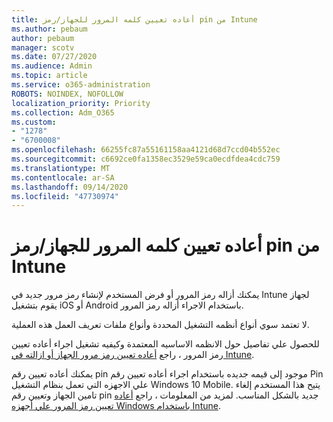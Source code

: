 ```yaml
---
title: أعاده تعيين كلمه المرور للجهاز/رمز pin من Intune
ms.author: pebaum
author: pebaum
manager: scotv
ms.date: 07/27/2020
ms.audience: Admin
ms.topic: article
ms.service: o365-administration
ROBOTS: NOINDEX, NOFOLLOW
localization_priority: Priority
ms.collection: Adm_O365
ms.custom:
- "1278"
- "6700008"
ms.openlocfilehash: 66255fc87a55161158aa4121d68d7ccd04b552ec
ms.sourcegitcommit: c6692ce0fa1358ec3529e59ca0ecdfdea4cdc759
ms.translationtype: MT
ms.contentlocale: ar-SA
ms.lasthandoff: 09/14/2020
ms.locfileid: "47730974"
---
```

# <a name="device-pinpassword-reset-from-intune"></a>أعاده تعيين كلمه المرور للجهاز/رمز pin من Intune

يمكنك أزاله رمز المرور أو فرض المستخدم لإنشاء رمز مرور جديد في Intune لجهاز يقوم بتشغيل iOS أو Android باستخدام الاجراء أزاله رمز المرور.

لا تعتمد سوي أنواع أنظمه التشغيل المحددة وأنواع ملفات تعريف العمل هذه العملية.

للحصول علي تفاصيل حول الانظمه الاساسيه المعتمدة وكيفيه تشغيل اجراء أعاده تعيين رمز المرور ، راجع [أعاده تعيين رمز مرور الجهاز أو ازالته في Intune](https://docs.microsoft.com/intune/device-passcode-reset).

يمكنك أعاده تعيين رقم pin موجود إلى قيمه جديده باستخدام اجراء أعاده تعيين رقم Pin علي الاجهزه التي تعمل بنظام التشغيل Windows 10 Mobile. يتيح هذا المستخدم إلغاء تامين الجهاز وتعيين رقم pin جديد بالشكل المناسب. لمزيد من المعلومات ، راجع [أعاده تعيين رمز المرور علي أجهزه Windows باستخدام Intune](https://docs.microsoft.com/intune/device-windows-pin-reset).